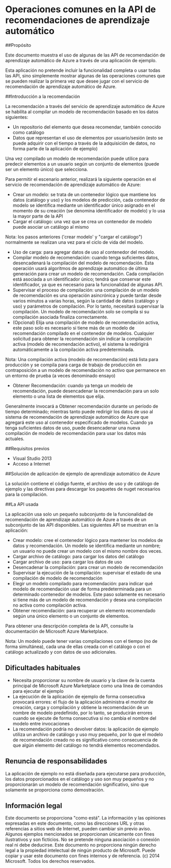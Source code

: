 ﻿<properties 
	pageTitle="Operaciones comunes en la API de recomendaciones de aprendizaje automático | Azure" 
	description="Aplicación de ejemplo de recomendación de aprendizaje automático de Azure" 
	services="machine-learning" 
	documentationCenter="" 
	authors="jaymathe" 
	manager="paulettm" 
	editor="cgronlun"/>

<tags 
	ms.service="machine-learning" 
	ms.workload="data-services" 
	ms.tgt_pltfrm="na" 
	ms.devlang="na" 
	ms.topic="article" 
	ms.date="10/14/2014" 
	ms.author="jaymathe"/> 


# Operaciones comunes en la API de recomendaciones de aprendizaje automático

##Propósito

Este documento muestra el uso de algunas de las API de recomendación de aprendizaje automático de Azure a través de una aplicación de ejemplo.

Esta aplicación no pretende incluir la funcionalidad completa o usar todas las API, sino simplemente mostrar algunas de las operaciones comunes que se pueden realizar la primera vez que desee jugar con el servicio de recomendación de aprendizaje automático de Azure. 

##Introducción a la recomendación

La recomendación a través del servicio de aprendizaje automático de Azure se habilita al compilar un modelo de recomendación basado en los datos siguientes:

* Un repositorio del elemento que desea recomendar, también conocido como catálogo
* Datos que representan el uso de elementos por usuario/sesión (esto se puede adquirir con el tiempo a través de la adquisición de datos, no forma parte de la aplicación de ejemplo)

Una vez compilado un modelo de recomendación puede utilice para predecir elementos a un usuario según un conjunto de elementos (puede ser un elemento único) que selecciona.

Para permitir el escenario anterior, realizará la siguiente operación en el servicio de recomendación de aprendizaje automático de Azure:

* Crear un modelo: se trata de un contenedor lógico que mantiene los datos (catálogo y uso) y los modelos de predicción, cada contenedor de modelo se identifica mediante un identificador único asignado en el momento de su creación (se denomina identificador de modelo) y lo usa la mayor parte de la API 
* Cargar el catálogo: una vez que se crea un contenedor de modelo puede asociar un catálogo al mismo

Nota: los pasos anteriores ('crear modelo' y "cargar el catálogo") normalmente se realizan una vez para el ciclo de vida del modelo.

* Uso de carga: para agregar datos de uso al contenedor del modelo.
* Compilar modelo de recomendación: cuando tenga suficientes datos, desencadenará la compilación del modelo de recomendación. Esta operación usará algoritmos de aprendizaje automático de última generación para crear un modelo de recomendación. Cada compilación está asociada a un identificador único; tendrá que conservar este identificador, ya que es necesario para la funcionalidad de algunas API.
* Supervisar el proceso de compilación: una compilación de un modelo de recomendación es una operación asincrónica y puede tardar desde varios minutos a varias horas, según la cantidad de datos (catálogo y uso) y parámetros de compilación. Por lo tanto, necesitará supervisar la compilación. Un modelo de recomendación solo se compila si su compilación asociada finaliza correctamente.
* (Opcional) Elija una compilación de modelo de recomendación activa, este paso solo es necesario si tiene más de un modelo de recomendación compilado en el contenedor de modelos. Cualquier solicitud para obtener la recomendación sin indicar la compilación activa (modelo de recomendación activo), el sistema la redirigirá automáticamente a la compilación activa predeterminada. 

Nota: Una compilación activa (modelo de recomendación) está lista para producción y se compila para carga de trabajo de producción en contraposición a un modelo de recomendación no activo que permanece en un entorno de prueba (a veces denominado ensayo)

* Obtener Recomendación: cuando ya tenga un modelo de recomendación, puede desencadenar la recomendación para un solo elemento o una lista de elementos que elija. 

Generalmente invocará a Obtener recomendación durante un período de tiempo determinado; mientras tanto puede redirigir los datos de uso al sistema de recomendación de aprendizaje automático de Azure que agregará este uso al contenedor especificado de modelos. Cuando ya tenga suficientes datos de uso, puede desencadenar una nueva compilación de modelo de recomendación para usar los datos más actuales. 

##Requisitos previos

* Visual Studio 2013
* Acceso a Internet 

##Solución de aplicación de ejemplo de aprendizaje automático de Azure

La solución contiene el código fuente, el archivo de uso y de catálogo de ejemplo y las directivas para descargar los paquetes de nuget necesarios para la compilación.

##La API usada

La aplicación usa solo un pequeño subconjunto de la funcionalidad de recomendación de aprendizaje automático de Azure a través de un subconjunto de las API disponibles. Las siguientes API se muestran en la aplicación:

* Crear modelo: cree el contenedor lógico para mantener los modelos de datos y recomendación. Un modelo se identifica mediante un nombre; un usuario no puede crear un modelo con el mismo nombre dos veces.
* Cargar archivo de catálogo: para cargar los datos del catálogo
* Cargar archivo de uso: para cargar los datos de uso
* Desencadenar la compilación: para crear un modelo de recomendación
* Supervisar la ejecución de la compilación: supervisar el estado de una compilación de modelo de recomendación
* Elegir un modelo compilado para recomendación: para indicar qué modelo de recomendación usar de forma predeterminada para un determinado contenedor de modelos. Este paso solamente es necesario si tiene más de un modelo de recomendación y desea una compilación no activa como compilación activa.
* Obtener recomendación: para recuperar un elemento recomendado según una único elemento o un conjunto de elementos. 

Para obtener una descripción completa de la API, consulte la documentación de Microsoft Azure Marketplace. 

Nota: Un modelo puede tener varias compilaciones con el tiempo (no de forma simultánea), cada una de ellas creada con el catálogo o con el catálogo actualizado y con datos de uso adicionales.

## Dificultades habituales

* Necesita proporcionar su nombre de usuario y la clave de la cuenta principal de Microsoft Azure Marketplace como una línea de comandos para ejecutar el ejemplo
* La ejecución de la aplicación de ejemplo de forma consecutiva provocará errores: el flujo de la aplicación administra el monitor de creación, carga y compilación y obtiene la recomendación de un nombre de modelo predefinido, por lo tanto, se producirán errores cuando se ejecute de forma consecutiva si no cambia el nombre del modelo entre invocaciones
* La recomendación podría no devolver datos: la aplicación de ejemplo utiliza un archivo de catálogo y uso muy pequeño, por lo que el modelo de recomendación creado no es significativo como consecuencia de que algún elemento del catálogo no tendrá elementos recomendados.

## Renuncia de responsabilidades
La aplicación de ejemplo no está diseñada para ejecutarse para producción, los datos proporcionados en el catálogo y uso son muy pequeños y no proporcionarán un modelo de recomendación significativo, sino que solamente se proporciona como demostración. 

## Información legal
Este documento se proporciona "como está". La información y las opiniones expresadas en este documento, como las direcciones URL y otras referencias a sitios web de Internet, pueden cambiar sin previo aviso. 
Algunos ejemplos mencionados se proporcionan únicamente con fines ilustrativos y son ficticios. No se pretende ninguna asociación o conexión real ni debe deducirse. 
Este documento no proporciona ningún derecho legal a la propiedad intelectual de ningún producto de Microsoft. Puede copiar y usar este documento con fines internos y de referencia. 
(c) 2014 Microsoft. Todos los derechos reservados. 


<!--HONumber=46--> 
